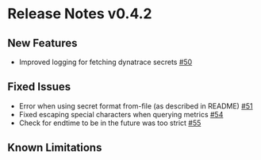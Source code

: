 # Release Notes v0.4.2

## New Features

- Improved logging for fetching dynatrace secrets [#50](https://github.com/keptn-contrib/dynatrace-sli-service/pull/50)

## Fixed Issues

- Error when using secret format from-file (as described in README) [#51](https://github.com/keptn-contrib/dynatrace-sli-service/issues/51)
- Fixed escaping special characters when querying metrics [#54](https://github.com/keptn-contrib/dynatrace-sli-service/issues/54)
- Check for endtime to be in the future was too strict [#55](https://github.com/keptn-contrib/dynatrace-sli-service/issues/55)
 
## Known Limitations

